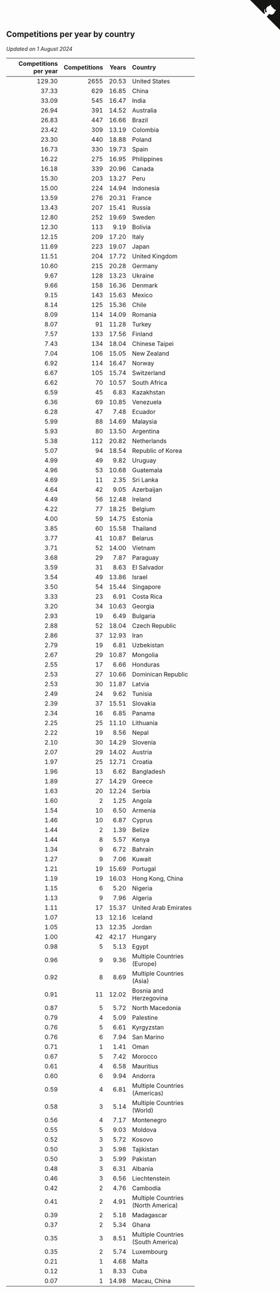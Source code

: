 ## Competitions per year by country

*Updated on  1 August 2024*

| Competitions per year | Competitions | Years | Country |
| ---: | ---: | ---: | :--- |
| 129.30 | 2655 | 20.53 | United States |
| 37.33 | 629 | 16.85 | China |
| 33.09 | 545 | 16.47 | India |
| 26.94 | 391 | 14.52 | Australia |
| 26.83 | 447 | 16.66 | Brazil |
| 23.42 | 309 | 13.19 | Colombia |
| 23.30 | 440 | 18.88 | Poland |
| 16.73 | 330 | 19.73 | Spain |
| 16.22 | 275 | 16.95 | Philippines |
| 16.18 | 339 | 20.96 | Canada |
| 15.30 | 203 | 13.27 | Peru |
| 15.00 | 224 | 14.94 | Indonesia |
| 13.59 | 276 | 20.31 | France |
| 13.43 | 207 | 15.41 | Russia |
| 12.80 | 252 | 19.69 | Sweden |
| 12.30 | 113 | 9.19 | Bolivia |
| 12.15 | 209 | 17.20 | Italy |
| 11.69 | 223 | 19.07 | Japan |
| 11.51 | 204 | 17.72 | United Kingdom |
| 10.60 | 215 | 20.28 | Germany |
| 9.67 | 128 | 13.23 | Ukraine |
| 9.66 | 158 | 16.36 | Denmark |
| 9.15 | 143 | 15.63 | Mexico |
| 8.14 | 125 | 15.36 | Chile |
| 8.09 | 114 | 14.09 | Romania |
| 8.07 | 91 | 11.28 | Turkey |
| 7.57 | 133 | 17.56 | Finland |
| 7.43 | 134 | 18.04 | Chinese Taipei |
| 7.04 | 106 | 15.05 | New Zealand |
| 6.92 | 114 | 16.47 | Norway |
| 6.67 | 105 | 15.74 | Switzerland |
| 6.62 | 70 | 10.57 | South Africa |
| 6.59 | 45 | 6.83 | Kazakhstan |
| 6.36 | 69 | 10.85 | Venezuela |
| 6.28 | 47 | 7.48 | Ecuador |
| 5.99 | 88 | 14.69 | Malaysia |
| 5.93 | 80 | 13.50 | Argentina |
| 5.38 | 112 | 20.82 | Netherlands |
| 5.07 | 94 | 18.54 | Republic of Korea |
| 4.99 | 49 | 9.82 | Uruguay |
| 4.96 | 53 | 10.68 | Guatemala |
| 4.69 | 11 | 2.35 | Sri Lanka |
| 4.64 | 42 | 9.05 | Azerbaijan |
| 4.49 | 56 | 12.48 | Ireland |
| 4.22 | 77 | 18.25 | Belgium |
| 4.00 | 59 | 14.75 | Estonia |
| 3.85 | 60 | 15.58 | Thailand |
| 3.77 | 41 | 10.87 | Belarus |
| 3.71 | 52 | 14.00 | Vietnam |
| 3.68 | 29 | 7.87 | Paraguay |
| 3.59 | 31 | 8.63 | El Salvador |
| 3.54 | 49 | 13.86 | Israel |
| 3.50 | 54 | 15.44 | Singapore |
| 3.33 | 23 | 6.91 | Costa Rica |
| 3.20 | 34 | 10.63 | Georgia |
| 2.93 | 19 | 6.49 | Bulgaria |
| 2.88 | 52 | 18.04 | Czech Republic |
| 2.86 | 37 | 12.93 | Iran |
| 2.79 | 19 | 6.81 | Uzbekistan |
| 2.67 | 29 | 10.87 | Mongolia |
| 2.55 | 17 | 6.66 | Honduras |
| 2.53 | 27 | 10.66 | Dominican Republic |
| 2.53 | 30 | 11.87 | Latvia |
| 2.49 | 24 | 9.62 | Tunisia |
| 2.39 | 37 | 15.51 | Slovakia |
| 2.34 | 16 | 6.85 | Panama |
| 2.25 | 25 | 11.10 | Lithuania |
| 2.22 | 19 | 8.56 | Nepal |
| 2.10 | 30 | 14.29 | Slovenia |
| 2.07 | 29 | 14.02 | Austria |
| 1.97 | 25 | 12.71 | Croatia |
| 1.96 | 13 | 6.62 | Bangladesh |
| 1.89 | 27 | 14.29 | Greece |
| 1.63 | 20 | 12.24 | Serbia |
| 1.60 | 2 | 1.25 | Angola |
| 1.54 | 10 | 6.50 | Armenia |
| 1.46 | 10 | 6.87 | Cyprus |
| 1.44 | 2 | 1.39 | Belize |
| 1.44 | 8 | 5.57 | Kenya |
| 1.34 | 9 | 6.72 | Bahrain |
| 1.27 | 9 | 7.06 | Kuwait |
| 1.21 | 19 | 15.69 | Portugal |
| 1.19 | 19 | 16.03 | Hong Kong, China |
| 1.15 | 6 | 5.20 | Nigeria |
| 1.13 | 9 | 7.96 | Algeria |
| 1.11 | 17 | 15.37 | United Arab Emirates |
| 1.07 | 13 | 12.16 | Iceland |
| 1.05 | 13 | 12.35 | Jordan |
| 1.00 | 42 | 42.17 | Hungary |
| 0.98 | 5 | 5.13 | Egypt |
| 0.96 | 9 | 9.36 | Multiple Countries (Europe) |
| 0.92 | 8 | 8.69 | Multiple Countries (Asia) |
| 0.91 | 11 | 12.02 | Bosnia and Herzegovina |
| 0.87 | 5 | 5.72 | North Macedonia |
| 0.79 | 4 | 5.09 | Palestine |
| 0.76 | 5 | 6.61 | Kyrgyzstan |
| 0.76 | 6 | 7.94 | San Marino |
| 0.71 | 1 | 1.41 | Oman |
| 0.67 | 5 | 7.42 | Morocco |
| 0.61 | 4 | 6.58 | Mauritius |
| 0.60 | 6 | 9.94 | Andorra |
| 0.59 | 4 | 6.81 | Multiple Countries (Americas) |
| 0.58 | 3 | 5.14 | Multiple Countries (World) |
| 0.56 | 4 | 7.17 | Montenegro |
| 0.55 | 5 | 9.03 | Moldova |
| 0.52 | 3 | 5.72 | Kosovo |
| 0.50 | 3 | 5.98 | Tajikistan |
| 0.50 | 3 | 5.99 | Pakistan |
| 0.48 | 3 | 6.31 | Albania |
| 0.46 | 3 | 6.56 | Liechtenstein |
| 0.42 | 2 | 4.76 | Cambodia |
| 0.41 | 2 | 4.91 | Multiple Countries (North America) |
| 0.39 | 2 | 5.18 | Madagascar |
| 0.37 | 2 | 5.34 | Ghana |
| 0.35 | 3 | 8.51 | Multiple Countries (South America) |
| 0.35 | 2 | 5.74 | Luxembourg |
| 0.21 | 1 | 4.68 | Malta |
| 0.12 | 1 | 8.33 | Cuba |
| 0.07 | 1 | 14.98 | Macau, China |


<a href="https://github.com/jonatanklosko/wca_statistics" class="github-corner" aria-label="View source on Github"><svg width="80" height="80" viewBox="0 0 250 250" style="fill:#151513; color:#fff; position: absolute; top: 0; border: 0; right: 0;" aria-hidden="true"><path d="M0,0 L115,115 L130,115 L142,142 L250,250 L250,0 Z"></path><path d="M128.3,109.0 C113.8,99.7 119.0,89.6 119.0,89.6 C122.0,82.7 120.5,78.6 120.5,78.6 C119.2,72.0 123.4,76.3 123.4,76.3 C127.3,80.9 125.5,87.3 125.5,87.3 C122.9,97.6 130.6,101.9 134.4,103.2" fill="currentColor" style="transform-origin: 130px 106px;" class="octo-arm"></path><path d="M115.0,115.0 C114.9,115.1 118.7,116.5 119.8,115.4 L133.7,101.6 C136.9,99.2 139.9,98.4 142.2,98.6 C133.8,88.0 127.5,74.4 143.8,58.0 C148.5,53.4 154.0,51.2 159.7,51.0 C160.3,49.4 163.2,43.6 171.4,40.1 C171.4,40.1 176.1,42.5 178.8,56.2 C183.1,58.6 187.2,61.8 190.9,65.4 C194.5,69.0 197.7,73.2 200.1,77.6 C213.8,80.2 216.3,84.9 216.3,84.9 C212.7,93.1 206.9,96.0 205.4,96.6 C205.1,102.4 203.0,107.8 198.3,112.5 C181.9,128.9 168.3,122.5 157.7,114.1 C157.9,116.9 156.7,120.9 152.7,124.9 L141.0,136.5 C139.8,137.7 141.6,141.9 141.8,141.8 Z" fill="currentColor" class="octo-body"></path></svg></a><style>.github-corner:hover .octo-arm{animation:octocat-wave 560ms ease-in-out}@keyframes octocat-wave{0%,100%{transform:rotate(0)}20%,60%{transform:rotate(-25deg)}40%,80%{transform:rotate(10deg)}}@media (max-width:500px){.github-corner:hover .octo-arm{animation:none}.github-corner .octo-arm{animation:octocat-wave 560ms ease-in-out}}</style>
